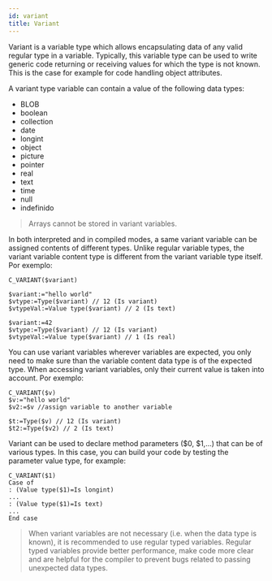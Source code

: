 ```yaml
---
id: variant
title: Variant
---
```


Variant is a variable type which allows encapsulating data of any valid regular type in a variable. Typically, this variable type can be used to write generic code returning or receiving values for which the type is not known. This is the case for example for code handling object attributes.

A variant type variable can contain a value of the following data types:

- BLOB
- boolean
- collection
- date
- longint
- object
- picture
- pointer
- real
- text
- time
- null
- indefinido

> Arrays cannot be stored in variant variables.

In both interpreted and in compiled modes, a same variant variable can be assigned contents of different types. Unlike regular variable types, the variant variable content type is different from the variant variable type itself. Por exemplo:

```4d
C_VARIANT($variant)

$variant:="hello world"
$vtype:=Type($variant) // 12 (Is variant)
$vtypeVal:=Value type($variant) // 2 (Is text)

$variant:=42
$vtype:=Type($variant) // 12 (Is variant)
$vtypeVal:=Value type($variant) // 1 (Is real)
```

You can use variant variables wherever variables are expected, you only need to make sure than the variable content data type is of the expected type. When accessing variant variables, only their current value is taken into account. Por exemplo:

```4d
C_VARIANT($v)
$v:="hello world"
$v2:=$v //assign variable to another variable

$t:=Type($v) // 12 (Is variant)
$t2:=Type($v2) // 2 (Is text)
```

Variant can be used to declare method parameters ($0, $1,...) that can be of various types. In this case, you can build your code by testing the parameter value type, for example:

```4d
C_VARIANT($1)
Case of
: (Value type($1)=Is longint)
...
: (Value type($1)=Is text)
...
End case
```

> When variant variables are not necessary (i.e. when the data type is known), it is recommended to use regular typed variables. Regular typed variables provide better performance, make code more clear and are helpful for the compiler to prevent bugs related to passing unexpected data types.
